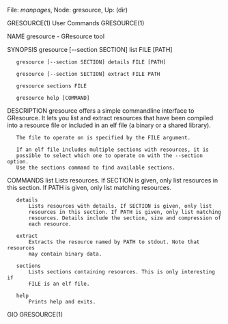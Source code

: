 File: *manpages*,  Node: gresource,  Up: (dir)

GRESOURCE(1)                     User Commands                    GRESOURCE(1)



NAME
       gresource - GResource tool

SYNOPSIS
       gresource [--section SECTION] list FILE [PATH]

       gresource [--section SECTION] details FILE [PATH]

       gresource [--section SECTION] extract FILE PATH

       gresource sections FILE

       gresource help [COMMAND]

DESCRIPTION
       gresource offers a simple commandline interface to GResource. It lets
       you list and extract resources that have been compiled into a resource
       file or included in an elf file (a binary or a shared library).

       The file to operate on is specified by the FILE argument.

       If an elf file includes multiple sections with resources, it is
       possible to select which one to operate on with the --section option.
       Use the sections command to find available sections.

COMMANDS
       list
           Lists resources. If SECTION is given, only list resources in this
           section. If PATH is given, only list matching resources.

       details
           Lists resources with details. If SECTION is given, only list
           resources in this section. If PATH is given, only list matching
           resources. Details include the section, size and compression of
           each resource.

       extract
           Extracts the resource named by PATH to stdout. Note that resources
           may contain binary data.

       sections
           Lists sections containing resources. This is only interesting if
           FILE is an elf file.

       help
           Prints help and exits.



GIO                                                               GRESOURCE(1)
